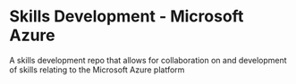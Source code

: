 # Skills Development - Microsoft Azure
A skills development repo that allows for collaboration on and development of skills relating to the Microsoft Azure platform

